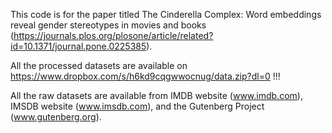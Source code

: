 This code is for the paper titled The Cinderella Complex: Word embeddings reveal gender stereotypes in movies and books (https://journals.plos.org/plosone/article/related?id=10.1371/journal.pone.0225385).

All the processed datasets are available on https://www.dropbox.com/s/h6kd9cqgwwocnug/data.zip?dl=0 !!!

All the raw datasets are available from IMDB website (www.imdb.com), IMSDB website (www.imsdb.com), and the Gutenberg Project (www.gutenberg.org). 

